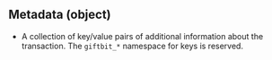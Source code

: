 ## Metadata (object)
+ A collection of key/value pairs of additional information about the transaction. The `giftbit_*` namespace for keys is reserved.
